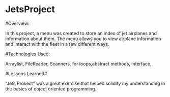 # JetsProject

#Overview:

In this project, a menu was created to store an index of jet airplanes and information about them.
The menu allows you to view airplane information and interact with the fleet in a few different ways.  

#Technologies Used:

Arraylist, FileReader, Scanners, for loops,abstract methods,
interface, 

#Lessons Learned# 

"Jets Prokect" was a great exercise that helped solidify my understanding in the basics of 
object oriented programming. 

